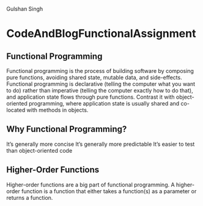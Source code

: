 Gulshan Singh
# CodeAndBlogFunctionalAssignment

## Functional Programming
Functional programming is the process of building software by composing pure functions, avoiding shared state, mutable data, and side-effects. Functional programming is declarative (telling the computer what you want to do) rather than imperative (telling the computer exactly how to do that), and application state flows through pure functions. Contrast it with object-oriented programming, where application state is usually shared and co-located with methods in objects.

## Why Functional Programming?
It’s generally more concise
It’s generally more predictable
It’s easier to test than object-oriented code

## Higher-Order Functions
Higher-order functions are a big part of functional programming. A higher-order function is a function that either takes a function(s) as a parameter or returns a function.

